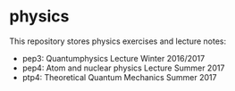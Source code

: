 # physics

This repository stores physics exercises and lecture notes: 

- pep3: Quantumphysics Lecture Winter 2016/2017
- pep4: Atom and nuclear physics Lecture Summer 2017
- ptp4: Theoretical Quantum Mechanics Summer 2017
